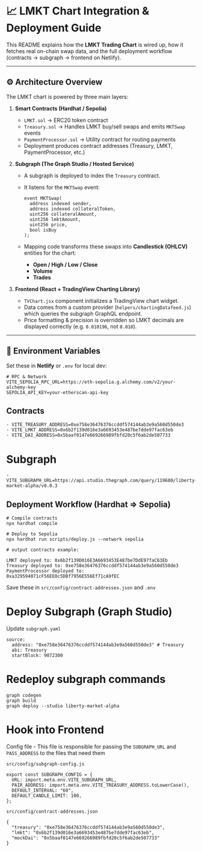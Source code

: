 # 📈 LMKT Chart Integration & Deployment Guide

This README explains how the **LMKT Trading Chart** is wired up, how it fetches real on-chain swap data, and the full deployment workflow (contracts → subgraph → frontend on Netlify).

---

## ⚙️ Architecture Overview

The LMKT chart is powered by three main layers:

1. **Smart Contracts (Hardhat / Sepolia)**  
   - `LMKT.sol` → ERC20 token contract  
   - `Treasury.sol` → Handles LMKT buy/sell swaps and emits `MKTSwap` events  
   - `PaymentProcessor.sol` → Utility contract for routing payments  
   - Deployment produces contract addresses (Treasury, LMKT, PaymentProcessor, etc.)

2. **Subgraph (The Graph Studio / Hosted Service)**  
   - A subgraph is deployed to index the `Treasury` contract.  
   - It listens for the `MKTSwap` event:  

     ```solidity
     event MKTSwap(
       address indexed sender,
       address indexed collateralToken,
       uint256 collateralAmount,
       uint256 lmktAmount,
       uint256 price,
       bool isBuy
     );
     ```

   - Mapping code transforms these swaps into **Candlestick (OHLCV)** entities for the chart:
     - **Open / High / Low / Close**
     - **Volume**
     - **Trades**

3. **Frontend (React + TradingView Charting Library)**  
   - `TVChart.jsx` component initializes a TradingView chart widget.  
   - Data comes from a custom provider (`helpers/chartingDatafeed.js`) which queries the subgraph GraphQL endpoint.  
   - Price formatting & precision is overridden so LMKT decimals are displayed correctly (e.g. `0.010196`, not `0.010`).  

---

## 🔑 Environment Variables

Set these in **Netlify** or `.env` for local dev:

```env
# RPC & Network
VITE_SEPOLIA_RPC_URL=https://eth-sepolia.g.alchemy.com/v2/your-alchemy-key
SEPOLIA_API_KEY=your-etherscan-api-key
```

## Contracts

```
- VITE_TREASURY_ADDRESS=0xe758e36476376ccddf574144ab3e9a560d550de3
- VITE_LMKT_ADDRESS=0x6b2f139d016e3a6693453e487be7dde97fac63eb
- VITE_DAI_ADDRESS=0x5baaf0147e669266989fbfd20c5f6ab2de507733
```

# Subgraph

```
- VITE_SUBGRAPH_URL=https://api.studio.thegraph.com/query/119680/liberty-market-alpha/v0.0.3
```

## Deployment Workflow (Hardhat => Sepolia)

```
# Compile contracts
npx hardhat compile

# Deploy to Sepolia
npx hardhat run scripts/deploy.js --network sepolia

# output contracts example:

LMKT deployed to: 0x6b2f139D016E3A6693453E487be7DdE97faC63Eb
Treasury deployed to: 0xe758e36476376ccddf574144ab3e9a560d550de3
PaymentProcessor deployed to: 0xa329594071cF56EE0c5DBf7956E556Ef71cA9fEC
```

Save these in `src/config/contract-addresses.json` and `.env`

# Deploy Subgraph (Graph Studio)

Update `subgraph.yaml`

```
source:
  address: "0xe758e36476376ccddf574144ab3e9a560d550de3" # Treasury
  abi: Treasury
  startBlock: 9072300
  ```

# Redeploy subgraph commands

    graph codegen
    graph build
    graph deploy --studio liberty-market-alpha

# Hook into Frontend

Config file - This file is responsible for passing the `SUBGRAPH_URL` and `PASS_ADDRESS` to the files that need them

`src/config/subgraph-config.js`

```
export const SUBGRAPH_CONFIG = {
  URL: import.meta.env.VITE_SUBGRAPH_URL,
  PAIR_ADDRESS: import.meta.env.VITE_TREASURY_ADDRESS.toLowerCase(),
  DEFAULT_INTERVAL: "60",
  DEFAULT_CANDLE_LIMIT: 100,
};
```

`src/config/contract-addresses.json`

```
{
  "treasury": "0xe758e36476376ccddf574144ab3e9a560d550de3",
  "lmkt": "0x6b2f139d016e3a6693453e487be7dde97fac63eb",
  "mockDai": "0x5baaf0147e669266989fbfd20c5f6ab2de507733"
}
```
